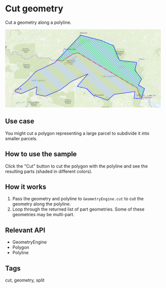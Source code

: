 # Cut geometry

Cut a geometry along a polyline.

![](CutGeometry.png)

## Use case

You might cut a polygon representing a large parcel to subdivide it into smaller parcels.

## How to use the sample

Click the "Cut" button to cut the polygon with the polyline and see the resulting parts (shaded in different colors).

## How it works

1. Pass the geometry and polyline to `GeometryEngine.cut` to cut the geometry along the polyline.
2. Loop through the returned list of part geometries. Some of these geometries may be multi-part.

## Relevant API

* GeometryEngine
* Polygon
* Polyline

## Tags

cut, geometry, split
